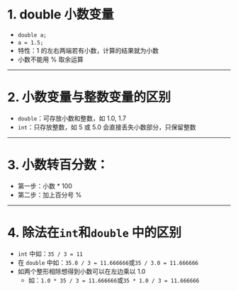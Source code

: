 
# 1. double 小数变量
- `double a;`
- `a = 1.5;`
- 特性：1 的左右两端若有小数，计算的结果就为小数
- 小数不能用 % 取余运算
---
# 2. 小数变量与整数变量的区别
- `double`：可存放小数和整数，如 1.0, 1.7
- `int`：只存放整数，如 5 或 5.0 会直接丢失小数部分，只保留整数
---
# 3. 小数转百分数：
- 第一步：小数 * 100
- 第二步：加上百分号 %
---
# 4. 除法在`int`和`double` 中的区别
- `int` 中如：`35 / 3 = 11`
- 在 `double` 中如：`35.0 / 3 = 11.666666`或`35 / 3.0 = 11.666666`
- 如两个整形相除想得到小数可以在左边乘以 1.0
  - 如：`1.0 * 35 / 3 = 11.666666`或`35 * 1.0 / 3 = 11.666666`
